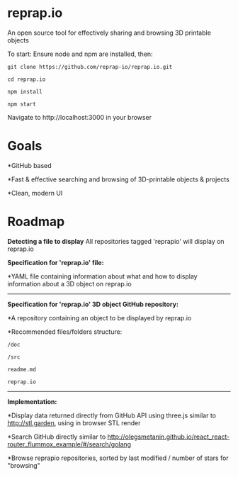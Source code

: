 # reprap.io
An open source tool for effectively sharing and browsing 3D printable objects 


To start:
Ensure node and npm are installed, then:

```git clone https://github.com/reprap-io/reprap.io.git ```

```cd reprap.io```

```npm install```

```npm start```

Navigate to http://localhost:3000 in your browser


# Goals
  *GitHub based

  *Fast & effective searching and browsing of 3D-printable objects & projects

  *Clean, modern UI


# Roadmap

__Detecting a file to display__
All repositories tagged 'reprapio' will display on reprap.io


__Specification for 'reprap.io' file:__

  *YAML file containing information about what and how to display information about a 3D object on reprap.io
    
---


__Specification for 'reprap.io' 3D object GitHub repository:__

  *A repository containing an object to be displayed by reprap.io
  
  *Recommended files/folders structure:
  
    /doc
        
    /src
    
    readme.md
    
    reprap.io
   
  
   
---


__Implementation:__

  *Display data returned directly from GitHub API using three.js similar to http://stl.garden, using in browser STL render
  
  *Search GitHub directly similar to http://olegsmetanin.github.io/react_react-router_flummox_example/#/search/golang
  
  *Browse reprapio repositories, sorted by last modified / number of stars for "browsing"  
